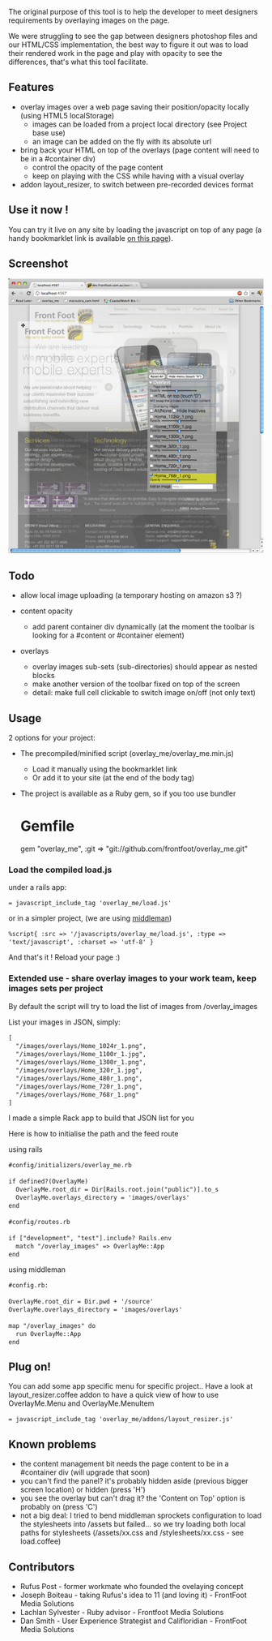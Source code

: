 The original purpose of this tool is to help the developer to meet designers requirements by overlaying images on the page.

We were struggling to see the gap between designers photoshop files and our HTML/CSS implementation, the best way to figure it out was to load their rendered work in the page and play with opacity to see the differences, that's what this tool facilitate.


## Features

- overlay images over a web page saving their position/opacity locally (using HTML5 localStorage)
  - images can be loaded from a project local directory (see Project base use)
  - an image can be added on the fly with its absolute url
- bring back your HTML on top of the overlays (page content will need to be in a #container div)
  - control the opacity of the page content
  - keep on playing with the CSS while having with a visual overlay
- addon layout_resizer, to switch between pre-recorded devices format


## Use it now !

You can try it live on any site by loading the javascript on top of any page (a handy bookmarklet link is available [on this page](http://dev.frontfoot.com.au/overlay_me/demo_page.html)).


## Screenshot

![Screenshot](http://github.com/frontfoot/overlay_me/raw/master/screenshot_frontfoot_website.jpg)


## Todo

- allow local image uploading (a temporary hosting on amazon s3 ?)

- content opacity
  - add parent container div dynamically (at the moment the toolbar is looking for a #content or #container element)

- overlays
  - overlay images sub-sets (sub-directories) should appear as nested blocks
  - make another version of the toolbar fixed on top of the screen
  - detail: make full cell clickable to switch image on/off (not only text)


## Usage

2 options for your project:

- The precompiled/minified script (overlay_me/overlay_me.min.js)
  - Load it manually using the bookmarklet link
  - Or add it to your site (at the end of the body tag)

- The project is available as a Ruby gem, so if you too use bundler

    # Gemfile
    
    gem "overlay_me", :git => "git://github.com/frontfoot/overlay_me.git"


### Load the compiled load.js

under a rails app:

    = javascript_include_tag 'overlay_me/load.js'

or in a simpler project, (we are using [middleman](http://middlemanapp.com/))
  
    %script{ :src => '/javascripts/overlay_me/load.js', :type => 'text/javascript', :charset => 'utf-8' }

And that's it ! Reload your page :)


### Extended use - share overlay images to your work team, keep images sets per project

By default the script will try to load the list of images from /overlay_images

List your images in JSON, simply:

    [
      "/images/overlays/Home_1024r_1.png",
      "/images/overlays/Home_1100r_1.jpg",
      "/images/overlays/Home_1300r_1.png",
      "/images/overlays/Home_320r_1.jpg",
      "/images/overlays/Home_480r_1.png",
      "/images/overlays/Home_720r_1.png",
      "/images/overlays/Home_768r_1.png"
    ]

I made a simple Rack app to build that JSON list for you

Here is how to initialise the path and the feed route

using rails

    #config/initializers/overlay_me.rb

    if defined?(OverlayMe)
      OverlayMe.root_dir = Dir[Rails.root.join("public")].to_s
      OverlayMe.overlays_directory = 'images/overlays' 
    end

    #config/routes.rb

    if ["development", "test"].include? Rails.env
      match "/overlay_images" => OverlayMe::App
    end

using middleman

    #config.rb:
    
    OverlayMe.root_dir = Dir.pwd + '/source'
    OverlayMe.overlays_directory = 'images/overlays'

    map "/overlay_images" do
      run OverlayMe::App
    end



## Plug on!

You can add some app specific menu for specific project.. Have a look at layout_resizer.coffee addon to have a quick view of how to use OverlayMe.Menu and OverlayMe.MenuItem

    = javascript_include_tag 'overlay_me/addons/layout_resizer.js'

    

## Known problems

- the content management bit needs the page content to be in a #container div (will upgrade that soon)
- you can't find the panel? it's probably hidden aside (previous bigger screen location) or hidden (press 'H')
- you see the overlay but can't drag it? the 'Content on Top' option is probably on (press 'C')
- not a big deal: I tried to bend middleman sprockets configuration to load the stylesheets into /assets but failed... so we try loading both local paths for stylesheets (/assets/xx.css and /stylesheets/xx.css - see load.coffee)



## Contributors

- Rufus Post - former workmate who founded the ovelaying concept
- Joseph Boiteau - taking Rufus's idea to 11 (and loving it) - FrontFoot Media Solutions
- Lachlan Sylvester - Ruby advisor - Frontfoot Media Solutions
- Dan Smith - User Experience Strategist and Califloridian - FrontFoot Media Solutions

